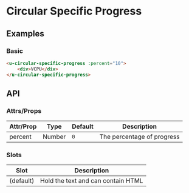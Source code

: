 # Circular Specific Progress

## Examples
### Basic

```html
<u-circular-specific-progress :percent="10">
    <div>VCPU</div>
</u-circular-specific-progress>
```

## API
### Attrs/Props

| Attr/Prop | Type | Default | Description |
| --------- | ---- | ------- | ----------- |
| percent | Number | `0` | The percentage of progress |

### Slots

| Slot | Description |
| ---- | ----------- |
| (default) | Hold the text and can contain HTML |
